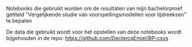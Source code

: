 Notebooks die gebruikt worden om de resultaten van mijn bachelorproef getiteld "Vergelijkende studie van voorspellingsmodellen voor tijdreeksen" te bepalen

De data die gebruikt wordt voor het opstellen van deze notebooks wordt bijgehouden in de repo: https://github.com/DeclercqEmiel/BP-csvs
 
